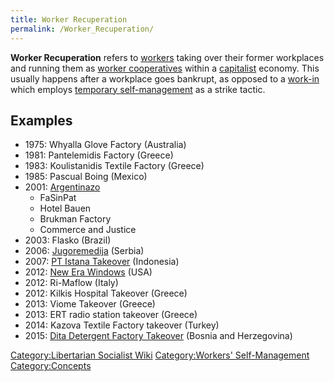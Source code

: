 ```yaml
---
title: Worker Recuperation
permalink: /Worker_Recuperation/
---
```


**Worker Recuperation** refers to [workers](Working_Class "wikilink")
taking over their former workplaces and running them as [worker
cooperatives](Worker_Cooperative "wikilink") within a
[capitalist](Capitalism "wikilink") economy. This usually happens after
a workplace goes bankrupt, as opposed to a [work-in](Work-In "wikilink")
which employs [temporary
self-management](Workers'_Self-Management "wikilink") as a strike
tactic.

## Examples

- 1975: Whyalla Glove Factory (Australia)
- 1981: Pantelemidis Factory (Greece)
- 1983: Koulistanidis Textile Factory (Greece)
- 1985: Pascual Boing (Mexico)
- 2001: [Argentinazo](Argentinazo "wikilink")
  - FaSinPat
  - Hotel Bauen
  - Brukman Factory
  - Commerce and Justice
- 2003: Flasko (Brazil)
- 2006: [Jugoremedija](Jugoremedija "wikilink") (Serbia)
- 2007: [PT Istana Takeover](PT_Istana "wikilink") (Indonesia)
- 2012: [New Era Windows](New_Era_Windows "wikilink") (USA)
- 2012: Ri-Maflow (Italy)
- 2012: Kilkis Hospital Takeover (Greece)
- 2013: Viome Takeover (Greece)
- 2013: ERT radio station takeover (Greece)
- 2014: Kazova Textile Factory takeover (Turkey)
- 2015: [Dita Detergent Factory Takeover](Dita_(Factory) "wikilink")
  (Bosnia and Herzegovina)

[Category:Libertarian Socialist
Wiki](Category:Libertarian_Socialist_Wiki "wikilink") [Category:Workers'
Self-Management](Category:Workers'_Self-Management "wikilink")
[Category:Concepts](Category:Concepts "wikilink")